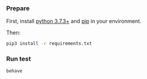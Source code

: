 ### Prepare

First, install [python 3.7.3+][py_ln] and [pip][pip_ln] in your environment.

Then:

```bash
pip3 install -r requirements.txt
```

### Run test

```bash
behave
```

[py_ln]: https://www.python.org/downloads/
[pip_ln]: https://pip.pypa.io/en/stable/installing/
